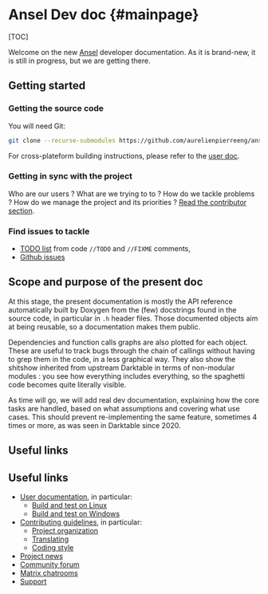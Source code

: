# Ansel Dev doc {#mainpage}

[TOC]

Welcome on the new [Ansel](https://ansel.photos) developer documentation. As it is brand-new, it is still in progress, but we are getting there.

## Getting started

### Getting the source code

You will need Git:

```bash
git clone --recurse-submodules https://github.com/aurelienpierreeng/ansel.git
```

For cross-plateform building instructions, please refer to the [user doc](https://ansel.photos/en/doc/install/).

### Getting in sync with the project

Who are our users ? What are we trying to to ? How do we tackle problems ? How do we manage the project and its priorities ? [Read the contributor section](https://ansel.photos/en/contribute).

### Find issues to tackle

- [TODO list](todo.html) from code `//TODO` and `//FIXME` comments,
- [Github issues](https://github.com/aurelienpierreeng/ansel/issues)

## Scope and purpose of the present doc

At this stage, the present documentation is mostly the API reference automatically built by Doxygen from the (few) docstrings found in the source code, in particular in `.h` header files. Those documented objects aim at being reusable, so a documentation makes them public.

Dependencies and function calls graphs are also plotted for each object. These are useful to track bugs through the chain of callings without having to grep them in the code, in a less graphical way. They also show the shitshow inherited from upstream Darktable in terms of non-modular modules : you see how everything includes everything, so the spaghetti code becomes quite literally visible.

As time will go, we will add real dev documentation, explaining how the core tasks are handled, based on what assumptions and covering what use cases. This should prevent re-implementing the same feature, sometimes 4 times or more, as was seen in Darktable since 2020.

## Useful links

## Useful links

- [User documentation](https://ansel.photos/en/doc/), in particular:
    - [Build and test on Linux](https://ansel.photos/en/doc/install/linux)
    - [Build and test on Windows](https://ansel.photos/en/doc/install/linux)
- [Contributing guidelines](https://ansel.photos/en/contribute/), in particular:
    - [Project organization](https://ansel.photos/en/contribute/organization/)
    - [Translating](https://ansel.photos/en/contribute/translating/)
    - [Coding style](https://ansel.photos/en/contribute/coding-style/)
- [Project news](https://ansel.photos/en/news/)
- [Community forum](https://community.ansel.photos/)
- [Matrix chatrooms](https://app.element.io/#/room/#ansel:matrix.org)
- [Support](https://ansel.photos/en/support/)

